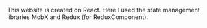 This website is created on React.
Here I used the state management libraries MobX and Redux (for ReduxComponent).
